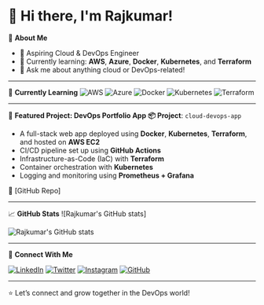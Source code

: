 # 👋 Hi there, I'm Rajkumar!

🔧 **About Me**
- 🚀 Aspiring Cloud & DevOps Engineer
- 🌱 Currently learning: **AWS**, **Azure**, **Docker**, **Kubernetes**, and **Terraform**
- 💬 Ask me about anything cloud or DevOps-related!


---

🧠 **Currently Learning**
![AWS](https://img.shields.io/badge/AWS-232F3E?style=flat&logo=amazonaws&logoColor=white)
![Azure](https://img.shields.io/badge/Azure-0078D4?style=flat&logo=microsoftazure&logoColor=white)
![Docker](https://img.shields.io/badge/Docker-2496ED?style=flat&logo=docker&logoColor=white)
![Kubernetes](https://img.shields.io/badge/Kubernetes-326CE5?style=flat&logo=kubernetes&logoColor=white)
![Terraform](https://img.shields.io/badge/Terraform-7B42BC?style=flat&logo=terraform&logoColor=white)

---

📂 **Featured Project: DevOps Portfolio App**
**📦 Project**: `cloud-devops-app`
- A full-stack web app deployed using **Docker**, **Kubernetes**, **Terraform**, and hosted on **AWS EC2**
- CI/CD pipeline set up using **GitHub Actions**
- Infrastructure-as-Code (IaC) with **Terraform**
- Container orchestration with **Kubernetes**
- Logging and monitoring using **Prometheus + Grafana**

🔗 [GitHub Repo]

---

📈 **GitHub Stats**
![Rajkumar's GitHub stats]

![Rajkumar's GitHub stats](https://github-readme-stats.vercel.app/api?username=Rajkumar-Adepu&show_icons=true&theme=default)

---

🔗 **Connect With Me**

[![LinkedIn](https://img.shields.io/badge/LinkedIn-0A66C2?style=for-the-badge&logo=linkedin&logoColor=white)](https://linkedin.com/in/)
[![Twitter](https://img.shields.io/badge/Twitter-1DA1F2?style=for-the-badge&logo=twitter&logoColor=white)](https://twitter.com/)
[![Instagram](https://img.shields.io/badge/Instagram-E4405F?style=for-the-badge&logo=instagram&logoColor=white)](https://instagram.com/)
[![GitHub](https://img.shields.io/badge/GitHub-181717?style=for-the-badge&logo=github&logoColor=white)](https://github.com/)

---

⭐ Let’s connect and grow together in the DevOps world!
